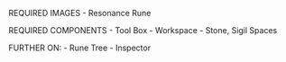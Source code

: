 
REQUIRED IMAGES
	- Resonance Rune

REQUIRED COMPONENTS
	- Tool Box
	- Workspace
	- Stone, Sigil Spaces

FURTHER ON:
	- Rune Tree
	- Inspector

